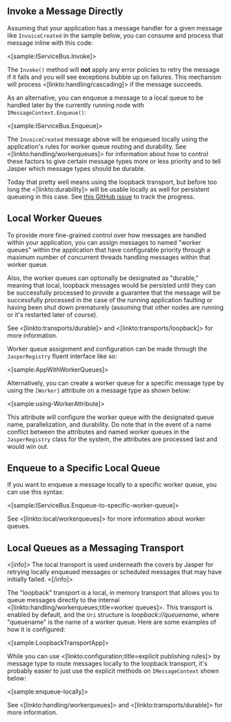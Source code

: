<!--title:Jasper as a Mediator-->

## Invoke a Message Directly

Assuming that your application has a message handler for a given message like `InvoiceCreated`
in the sample below, you can consume and process that message inline with this code:

<[sample:IServiceBus.Invoke]>

The `Invoke()` method will **not** apply any error policies to retry the message if it fails and you will see exceptions bubble up on failures. This mechanism will process <[linkto:handling/cascading]> if the message succeeds.


As an alternative, you can enqueue a message to a local queue to be handled later by the currently running node with `IMessageContext.Enqueue()`:

<[sample:IServiceBus.Enqueue]>

The `InvoiceCreated` message above will be enqueued locally using the application's rules for worker queue routing and durability. See <[linkto:handling/workerqueues]> for information about how to control these factors to give certain message types more or less priority and to tell Jasper which message types should be durable.


Today that pretty well means using the loopback transport, but before too long the <[linkto:durability]> will be usable locally as well for persistent queueing in this case. See [this GitHub issue](https://github.com/JasperFx/jasper/issues/179) to track the progress.

## Local Worker Queues

To provide more fine-grained control over how messages are handled within your application, you can assign messages to 
named "worker queues" within the application that have configurable priority through a maximum number of concurrent threads handling messages within that worker queue. 

Also, the worker queues can optionally be designated as "durable," meaning that local, loopback messages would be persisted until they can be successfully processed to provide a guarantee that the message will be successfully processed in the case of the running application faulting or having been shut down prematurely (assuming that other nodes are running or it's restarted later of course).

See <[linkto:transports/durable]> and <[linkto:transports/loopback]> for more information.

Worker queue assignment and configuration can be made through the `JasperRegistry` fluent interface like so:

<[sample:AppWithWorkerQueues]>


Alternatively, you can create a worker queue for a specific message type by using the `[Worker]` attribute on a message
type as shown below:

<[sample:using-WorkerAttribute]>

This attribute will configure the worker queue with the designated queue name, parallelization, and durability. Do note that in the event of a name conflict between the attributes and named worker queues in the `JasperRegistry` class for the system, the attributes are processed last and would win out. 



## Enqueue to a Specific Local Queue

If you want to enqueue a message locally to a specific worker queue, you can use this syntax:

<[sample:IServiceBus.Enqueue-to-specific-worker-queue]>

See <[linkto:local/workerqueues]> for more information about worker queues.


## Local Queues as a Messaging Transport


<[info]>
The local transport is used underneath the covers by Jasper for retrying
locally enqueued messages or scheduled messages that may have initially failed.
<[/info]>


The "loopback" transport is a local, in memory transport that allows you to queue messages directly to the internal <[linkto:handling/workerqueues;title=worker queues]>. This transport is enabled
by default, and the `Uri` structure is *loopback://queuename*, where "queuename" is the name of a worker queue. Here are some examples of how it is configured:

<[sample:LoopbackTransportApp]>

While you can use <[linkto:configuration;title=explicit publishing rules]> by message type to route messages locally to the loopback transport, it's probably easier to just use the explicit methods on `IMessageContext` shown below:

<[sample:enqueue-locally]>

See <[linkto:handling/workerqueues]> and <[linkto:transports/durable]> for more information.



